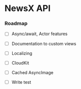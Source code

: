 # NewsX API

### Roadmap

- [ ] Async/await, Actor features
- [ ] Documentation to custom views
- [ ] Localizing
- [ ] CloudKit
- [ ] Cached AsyncImage
- [ ] Write test

